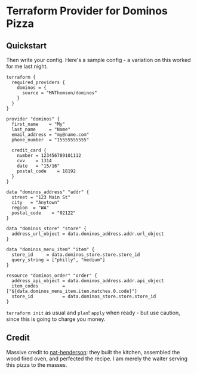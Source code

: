 # Terraform Provider for Dominos Pizza

## Quickstart

Then write your config.  Here's a sample config - a variation on this worked for me last night.

```hcl
terraform {
  required_providers {
    dominos = {
      source = "MNThomson/dominos"
    }
  }
}

provider "dominos" {
  first_name    = "My"
  last_name     = "Name"
  email_address = "my@name.com"
  phone_number  = "15555555555"

  credit_card {
    number = 123456789101112
    cvv    = 1314
    date   = "15/16"
    postal_code    = 18192
  }
}

data "dominos_address" "addr" {
  street = "123 Main St"
  city   = "Anytown"
  region  = "WA"
  postal_code    = "02122"
}

data "dominos_store" "store" {
  address_url_object = data.dominos_address.addr.url_object
}

data "dominos_menu_item" "item" {
  store_id     = data.dominos_store.store.store_id
  query_string = ["philly", "medium"]
}

resource "dominos_order" "order" {
  address_api_object = data.dominos_address.addr.api_object
  item_codes         = ["${data.dominos_menu_item.item.matches.0.code}"]
  store_id           = data.dominos_store.store.store_id
}
```


`terraform init` as usual and `plan`!  `apply` when ready - but use caution, since this is going to charge you money.

## Credit

Massive credit to [nat-henderson](https://github.com/nat-henderson/terraform-provider-dominos): they built the kitchen, assembled the wood fired oven, and perfected the recipe. I am merely the waiter serving this pizza to the masses.
